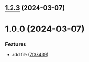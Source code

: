 ## [1.2.3](https://github.com/nelianj/git-extended/compare/v1.0.0...v1.2.3) (2024-03-07)



# 1.0.0 (2024-03-07)


### Features

* add file ([7f38439](https://github.com/nelianj/git-extended/commit/7f3843929735652fb4e0fa5b7930ff92c6e87f02))



